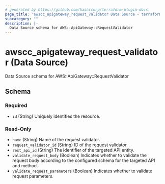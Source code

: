 ```yaml
---
# generated by https://github.com/hashicorp/terraform-plugin-docs
page_title: "awscc_apigateway_request_validator Data Source - terraform-provider-awscc"
subcategory: ""
description: |-
  Data Source schema for AWS::ApiGateway::RequestValidator
---
```


# awscc_apigateway_request_validator (Data Source)

Data Source schema for AWS::ApiGateway::RequestValidator



<!-- schema generated by tfplugindocs -->
## Schema

### Required

- `id` (String) Uniquely identifies the resource.

### Read-Only

- `name` (String) Name of the request validator.
- `request_validator_id` (String) ID of the request validator.
- `rest_api_id` (String) The identifier of the targeted API entity.
- `validate_request_body` (Boolean) Indicates whether to validate the request body according to the configured schema for the targeted API and method.
- `validate_request_parameters` (Boolean) Indicates whether to validate request parameters.
